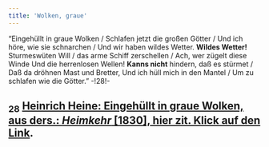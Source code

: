 ```yaml
---
title: 'Wolken, graue'
---
```


“Eingehüllt in graue Wolken / Schlafen jetzt die großen Götter / Und ich höre, wie sie schnarchen / Und wir haben wildes Wetter. **Wildes Wetter!** Sturmeswüten Will / das arme Schiff zerschellen / Ach, wer zügelt diese Winde Und die herrenlosen Wellen! **Kanns nicht** hindern, daß es stürmet / Daß da dröhnen Mast und Bretter, Und ich hüll mich in den Mantel / Um zu schlafen wie die Götter.” -!28!-

## <sub class="subscript">**28**</sub> [Heinrich Heine: Eingehüllt in graue Wolken, aus ders.: _Heimkehr_ [1830], hier zit. Klick auf den Link](https://www.staff.uni-mainz.de/pommeren/Gedichte/HeineNachlese/wolken.html).
